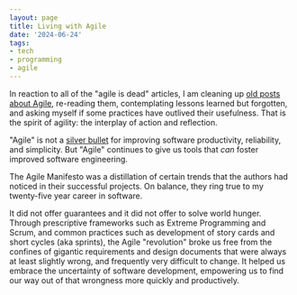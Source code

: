 ```yaml
---
layout: page
title: Living with Agile
date: '2024-06-24'
tags:
- tech
- programming
- agile
---
```


In reaction to all of the "agile is dead" articles, I am cleaning up [old posts
about Agile](/tag/agile), re-reading them, contemplating lessons learned but
forgotten, and asking myself if some practices have outlived their usefulness.
That is the spirit of agility: the interplay of action and reflection.

"Agile" is not a [silver bullet](https://en.wikipedia.org/wiki/No_Silver_Bullet)
for improving software productivity, reliability, and simplicity. But "Agile"
continues to give us tools that _can_ foster improved software engineering.

The Agile Manifesto was a distillation of certain trends that the authors had
noticed in their successful projects. On balance, they ring true to my
twenty-five year career in software.

It did not offer guarantees and it did not offer to solve world hunger. Through
prescriptive frameworks such as Extreme Programming and Scrum, and common
practices such as development of story cards and short cycles (aka sprints), the
Agile "revolution" broke us free from the confines of gigantic requirements and
design documents that were always at least slightly wrong, and frequently very
difficult to change. It helped us embrace the uncertainty of software
development, empowering us to find our way out of that wrongness more quickly
and productively.
